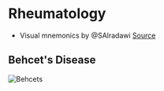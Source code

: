 # Rheumatology

- Visual mnemonics by @SAlradawi [Source](https://twitter.com/SAlradawi/status/1217778822168432640)

## Behcet's Disease

![Behcets](https://pbs.twimg.com/media/EOZrYf7X0AErm88.jpg)